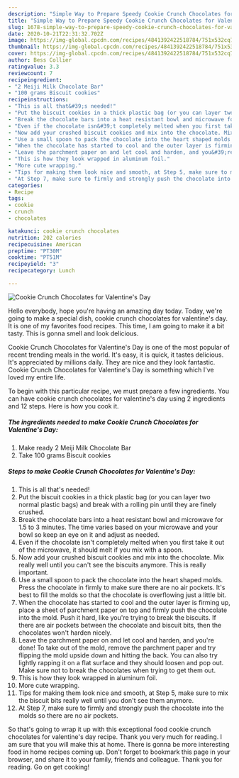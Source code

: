 ```yaml
---
description: "Simple Way to Prepare Speedy Cookie Crunch Chocolates for Valentine&amp;#39;s Day"
title: "Simple Way to Prepare Speedy Cookie Crunch Chocolates for Valentine&amp;#39;s Day"
slug: 1678-simple-way-to-prepare-speedy-cookie-crunch-chocolates-for-valentine-and-39-s-day
date: 2020-10-21T22:31:32.702Z
image: https://img-global.cpcdn.com/recipes/4841392422518784/751x532cq70/cookie-crunch-chocolates-for-valentines-day-recipe-main-photo.jpg
thumbnail: https://img-global.cpcdn.com/recipes/4841392422518784/751x532cq70/cookie-crunch-chocolates-for-valentines-day-recipe-main-photo.jpg
cover: https://img-global.cpcdn.com/recipes/4841392422518784/751x532cq70/cookie-crunch-chocolates-for-valentines-day-recipe-main-photo.jpg
author: Bess Collier
ratingvalue: 3.3
reviewcount: 7
recipeingredient:
- "2 Meiji Milk Chocolate Bar"
- "100 grams Biscuit cookies"
recipeinstructions:
- "This is all that&#39;s needed!"
- "Put the biscuit cookies in a thick plastic bag (or you can layer two normal plastic bags) and break with a rolling pin until they are finely crushed."
- "Break the chocolate bars into a heat resistant bowl and microwave for 1.5 to 3 minutes. The time varies based on your microwave and your bowl so keep an eye on it and adjust as needed."
- "Even if the chocolate isn&#39;t completely melted when you first take it out of the microwave, it should melt if you mix with a spoon."
- "Now add your crushed biscuit cookies and mix into the chocolate. Mix really well until you can&#39;t see the biscuits anymore. This is really important."
- "Use a small spoon to pack the chocolate into the heart shaped molds. Press the chocolate in firmly to make sure there are no air pockets. It&#39;s best to fill the molds so that the chocolate is overflowing just a little bit."
- "When the chocolate has started to cool and the outer layer is firming up, place a sheet of parchment paper on top and firmly push the chocolate into the mold. Push it hard, like you&#39;re trying to break the biscuits. If there are air pockets between the chocolate and biscuit bits, then the chocolates won&#39;t harden nicely."
- "Leave the parchment paper on and let cool and harden, and you&#39;re done! To take out of the mold, remove the parchment paper and try flipping the mold upside down and hitting the back. You can also try lightly rapping it on a flat surface and they should loosen and pop out. Make sure not to break the chocolates when trying to get them out."
- "This is how they look wrapped in aluminum foil."
- "More cute wrapping."
- "Tips for making them look nice and smooth, at Step 5, make sure to mix the biscuit bits really well until you don&#39;t see them anymore."
- "At Step 7, make sure to firmly and strongly push the chocolate into the molds so there are no air pockets."
categories:
- Recipe
tags:
- cookie
- crunch
- chocolates

katakunci: cookie crunch chocolates 
nutrition: 202 calories
recipecuisine: American
preptime: "PT30M"
cooktime: "PT51M"
recipeyield: "3"
recipecategory: Lunch

---
```



![Cookie Crunch Chocolates for Valentine&#39;s Day](https://img-global.cpcdn.com/recipes/4841392422518784/751x532cq70/cookie-crunch-chocolates-for-valentines-day-recipe-main-photo.jpg)

Hello everybody, hope you're having an amazing day today. Today, we're going to make a special dish, cookie crunch chocolates for valentine&#39;s day. It is one of my favorites food recipes. This time, I am going to make it a bit tasty. This is gonna smell and look delicious.

Cookie Crunch Chocolates for Valentine&#39;s Day is one of the most popular of recent trending meals in the world. It's easy, it is quick, it tastes delicious. It's appreciated by millions daily. They are nice and they look fantastic. Cookie Crunch Chocolates for Valentine&#39;s Day is something which I've loved my entire life.




To begin with this particular recipe, we must prepare a few ingredients. You can have cookie crunch chocolates for valentine&#39;s day using 2 ingredients and 12 steps. Here is how you cook it.

<!--inarticleads1-->

##### The ingredients needed to make Cookie Crunch Chocolates for Valentine&#39;s Day:

1. Make ready 2 Meiji Milk Chocolate Bar
1. Take 100 grams Biscuit cookies




<!--inarticleads2-->

##### Steps to make Cookie Crunch Chocolates for Valentine&#39;s Day:

1. This is all that&#39;s needed!
1. Put the biscuit cookies in a thick plastic bag (or you can layer two normal plastic bags) and break with a rolling pin until they are finely crushed.
1. Break the chocolate bars into a heat resistant bowl and microwave for 1.5 to 3 minutes. The time varies based on your microwave and your bowl so keep an eye on it and adjust as needed.
1. Even if the chocolate isn&#39;t completely melted when you first take it out of the microwave, it should melt if you mix with a spoon.
1. Now add your crushed biscuit cookies and mix into the chocolate. Mix really well until you can&#39;t see the biscuits anymore. This is really important.
1. Use a small spoon to pack the chocolate into the heart shaped molds. Press the chocolate in firmly to make sure there are no air pockets. It&#39;s best to fill the molds so that the chocolate is overflowing just a little bit.
1. When the chocolate has started to cool and the outer layer is firming up, place a sheet of parchment paper on top and firmly push the chocolate into the mold. Push it hard, like you&#39;re trying to break the biscuits. If there are air pockets between the chocolate and biscuit bits, then the chocolates won&#39;t harden nicely.
1. Leave the parchment paper on and let cool and harden, and you&#39;re done! To take out of the mold, remove the parchment paper and try flipping the mold upside down and hitting the back. You can also try lightly rapping it on a flat surface and they should loosen and pop out. Make sure not to break the chocolates when trying to get them out.
1. This is how they look wrapped in aluminum foil.
1. More cute wrapping.
1. Tips for making them look nice and smooth, at Step 5, make sure to mix the biscuit bits really well until you don&#39;t see them anymore.
1. At Step 7, make sure to firmly and strongly push the chocolate into the molds so there are no air pockets.




So that's going to wrap it up with this exceptional food cookie crunch chocolates for valentine&#39;s day recipe. Thank you very much for reading. I am sure that you will make this at home. There is gonna be more interesting food in home recipes coming up. Don't forget to bookmark this page in your browser, and share it to your family, friends and colleague. Thank you for reading. Go on get cooking!
